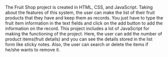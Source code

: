 The Fruit Shop project is created in HTML, CSS, and JavaScript. 
Taking about the features of this system, the user can make the list of their fruit products that they have and keep them as records. 
You just have to type the fruit item information in the text fields and click on the add button to add the information on the record. 
This project includes a lot of JavaScript for making the functioning of the project. 
Here, the user can add the number of product items(fruit details) and you can see the details stored in the list form like sticky notes. 
Also, the user can search or delete the items if he/she wants to remove it.  